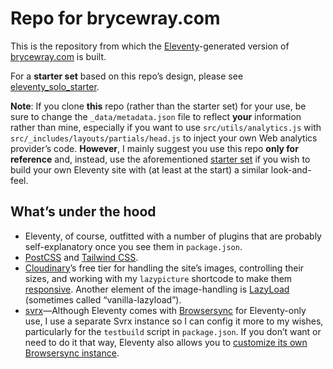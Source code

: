 # Repo for brycewray.com

This is the repository from which the [Eleventy](https://11ty.dev)-generated version of [brycewray.com](https://brycewray.com) is built.

For a **starter set** based on this repo’s design, please see [eleventy_solo_starter](https://github.com/brycewray/eleventy_solo_starter).

**Note**: If you clone **this** repo (rather than the starter set) for your use, be sure to change the `_data/metadata.json` file to reflect **your** information rather than mine, especially if you want to use `src/utils/analytics.js` with `src/_includes/layouts/partials/head.js` to inject your own Web analytics provider’s code. **However**, I mainly suggest you use this repo **only for reference** and, instead, use the aforementioned [starter set](https://github.com/brycewray/eleventy_solo_starter) if you wish to build your own Eleventy site with (at least at the start) a similar look-and-feel.

## What&rsquo;s under the hood

- Eleventy, of course, outfitted with a number of plugins that are probably self-explanatory once you see them in `package.json`.
- [PostCSS](https://postcss.org) and [Tailwind CSS](https://tailwindcss.com).
- [Cloudinary](https://www.cloudinary.com)’s free tier for handling the site’s images, controlling their sizes, and working with my `lazypicture` shortcode to make them [responsive](https://developers.google.com/web/fundamentals/design-and-ux/responsive/images). Another element of the image-handling is  [LazyLoad](https://github.com/verlok/lazyload) (sometimes called &ldquo;vanilla-lazyload&rdquo;).
- [svrx](https://svrx.io)&mdash;Although Eleventy comes with [Browsersync](https://browsersync.io) for Eleventy-only use, I use a separate Svrx instance so I can config it more to my wishes, particularly for the `testbuild` script in `package.json`. If you don&rsquo;t want or need to do it that way, Eleventy also allows you to [customize its own Browsersync instance](https://11ty.dev/docs/config/#override-browsersync-server-options).